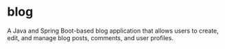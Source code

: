 # blog
A Java and Spring Boot-based blog application that allows users to create, edit, and manage blog posts, comments, and user profiles. 
